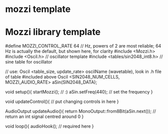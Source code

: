# mozzi template

# Mozzi library template

#define MOZZI_CONTROL_RATE 64    // Hz, powers of 2 are most reliable; 64 Hz is actually the default, but shown here, for clarity
#include <Mozzi.h>
#include <Oscil.h> // oscillator template
#include <tables/sin2048_int8.h> // sine table for oscillator

// use: Oscil <table_size, update_rate> oscilName (wavetable), look in .h file of table #included above
Oscil <SIN2048_NUM_CELLS, MOZZI_AUDIO_RATE> aSin(SIN2048_DATA);

void setup(){
  startMozzi(); // :)
  aSin.setFreq(440); // set the frequency
}


void updateControl(){
  // put changing controls in here
}


AudioOutput updateAudio(){
  return MonoOutput::from8Bit(aSin.next()); // return an int signal centred around 0
}


void loop(){
  audioHook(); // required here
}


